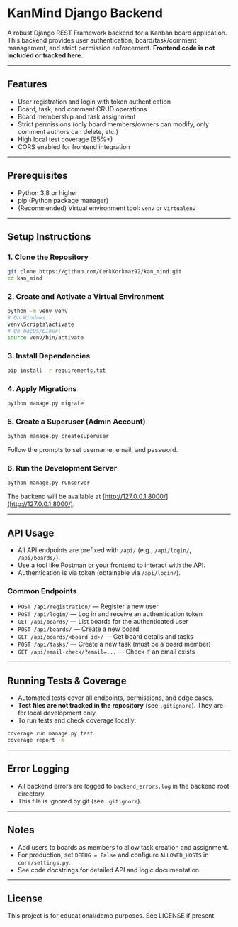 # KanMind Django Backend

A robust Django REST Framework backend for a Kanban board application. This backend provides user authentication, board/task/comment management, and strict permission enforcement. **Frontend code is not included or tracked here.**

---

## Features
- User registration and login with token authentication
- Board, task, and comment CRUD operations
- Board membership and task assignment
- Strict permissions (only board members/owners can modify, only comment authors can delete, etc.)
- High local test coverage (95%+)
- CORS enabled for frontend integration

---

## Prerequisites
- Python 3.8 or higher
- pip (Python package manager)
- (Recommended) Virtual environment tool: `venv` or `virtualenv`

---

## Setup Instructions

### 1. Clone the Repository
```bash
git clone https://github.com/CenkKorkmaz92/kan_mind.git
cd kan_mind
```

### 2. Create and Activate a Virtual Environment
```bash
python -m venv venv
# On Windows:
venv\Scripts\activate
# On macOS/Linux:
source venv/bin/activate
```

### 3. Install Dependencies
```bash
pip install -r requirements.txt
```

### 4. Apply Migrations
```bash
python manage.py migrate
```

### 5. Create a Superuser (Admin Account)
```bash
python manage.py createsuperuser
```
Follow the prompts to set username, email, and password.

### 6. Run the Development Server
```bash
python manage.py runserver
```
The backend will be available at [http://127.0.0.1:8000/](http://127.0.0.1:8000/).

---

## API Usage
- All API endpoints are prefixed with `/api/` (e.g., `/api/login/`, `/api/boards/`).
- Use a tool like Postman or your frontend to interact with the API.
- Authentication is via token (obtainable via `/api/login/`).

### Common Endpoints
- `POST /api/registration/` — Register a new user
- `POST /api/login/` — Log in and receive an authentication token
- `GET /api/boards/` — List boards for the authenticated user
- `POST /api/boards/` — Create a new board
- `GET /api/boards/<board_id>/` — Get board details and tasks
- `POST /api/tasks/` — Create a new task (must be a board member)
- `GET /api/email-check/?email=...` — Check if an email exists

---

## Running Tests & Coverage
- Automated tests cover all endpoints, permissions, and edge cases.
- **Test files are not tracked in the repository** (see `.gitignore`). They are for local development only.
- To run tests and check coverage locally:
```bash
coverage run manage.py test
coverage report -m
```

---

## Error Logging
- All backend errors are logged to `backend_errors.log` in the backend root directory.
- This file is ignored by git (see `.gitignore`).

---

## Notes
- Add users to boards as members to allow task creation and assignment.
- For production, set `DEBUG = False` and configure `ALLOWED_HOSTS` in `core/settings.py`.
- See code docstrings for detailed API and logic documentation.

---

## License
This project is for educational/demo purposes. See LICENSE if present.
